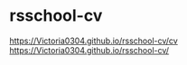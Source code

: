 # rsschool-cv
https://Victoria0304.github.io/rsschool-cv/cv
https://Victoria0304.github.io/rsschool-cv/
